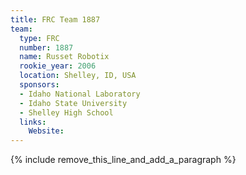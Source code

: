 ```yaml
---
title: FRC Team 1887
team:
  type: FRC
  number: 1887
  name: Russet Robotix
  rookie_year: 2006
  location: Shelley, ID, USA
  sponsors:
  - Idaho National Laboratory
  - Idaho State University
  - Shelley High School
  links:
    Website:
---
```


{% include remove_this_line_and_add_a_paragraph %}